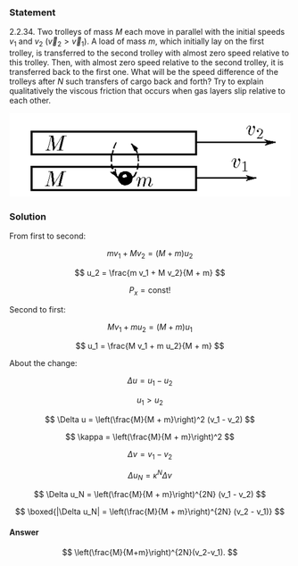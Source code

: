 ###  Statement

$2.2.34.$ Two trolleys of mass $M$ each move in parallel with the initial speeds $v_1$ and $v_2$ ($\vec{v}_2 > \vec{v}_1$). A load of mass $m$, which initially lay on the first trolley, is transferred to the second trolley with almost zero speed relative to this trolley. Then, with almost zero speed relative to the second trolley, it is transferred back to the first one. What will be the speed difference of the trolleys after $N$ such transfers of cargo back and forth? Try to explain qualitatively the viscous friction that occurs when gas layers slip relative to each other.

![ For problem $2.2.34$ |569x169, 42%](../../img/2.2.34/statement.png)

### Solution

From first to second:

$$
m v_1 + M v_2 = (M + m) u_2
$$

$$
u_2 = \frac{m v_1 + M v_2}{M + m}
$$

$$
P_x = \text{const!}
$$

Second to first:

$$
M v_1 + m u_2 = (M + m) u_1
$$

$$
u_1 = \frac{M v_1 + m u_2}{M + m}
$$

About the change:

$$
\Delta u = u_1 - u_2
$$

$$
u_1 > u_2
$$

$$
\Delta u = \left(\frac{M}{M + m}\right)^2 (v_1 - v_2)
$$

$$
\kappa = \left(\frac{M}{M + m}\right)^2
$$

$$
\Delta v = v_1 - v_2
$$

$$
\Delta u_N = \kappa^N \Delta v
$$

$$
\Delta u_N = \left(\frac{M}{M + m}\right)^{2N} (v_1 - v_2)
$$

$$
\boxed{|\Delta u_N| = \left(\frac{M}{M + m}\right)^{2N} (v_2 - v_1)}
$$

#### Answer

$$
\left(\frac{M}{M+m}\right)^{2N}(v_2-v_1).
$$